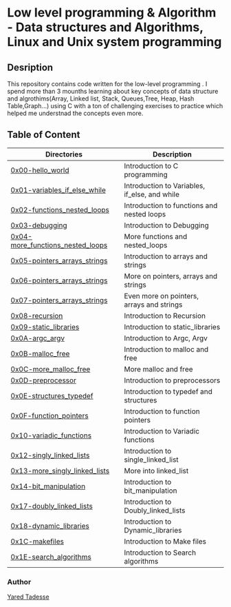 # Low level programming & Algorithm  - Data structures and Algorithms, Linux and Unix system programming 

## Desription 

This repository contains code written for the low-level programming . I spend more than 3 mounths learning about key concepts of data structure and algrothims(Array, Linked list, Stack, Queues,Tree, Heap, Hash Table,Graph...) using C with a ton of challenging exercises to practice which helped me understnad the concepts even more.

## Table of Content

| Directories     | Description          |
| -------- | -------------- |
| [0x00-hello_world](https://github.com/yared07/low_level_programming_in_c/tree/main/0x00-hello_world) | Introduction to C programming |
| [0x01-variables_if_else_while](https://github.com/yared07/low_level_programming/tree/main/0x01-variables_if_else_while) | Introduction to Variables, if_else, and while|
| [0x02-functions_nested_loops](https://github.com/yared07/low_level_programming/tree/main/0x02-functions_nested_loops) | Introduction to functions and nested loops |
| [0x03-debugging](https://github.com/yared07/low_level_programming/tree/main/0x03-debugging) | Introduction to Debugging |
| [0x04-more_functions_nested_loops](https://github.com/yared07/low_level_programming/tree/main/0x04-more_functions_nested_loops) | More functions and nested_loops |
| [0x05-pointers_arrays_strings](https://github.com/yared07/low_level_programming/tree/main/0x05-pointers_arrays_strings) | Introduction to arrays and strings |
| [0x06-pointers_arrays_strings](https://github.com/yared07/low_level_programming/tree/main/0x06-pointers_arrays_strings) | More on pointers, arrays and strings |
| [0x07-pointers_arrays_strings](https://github.com/yared07/low_level_programming/tree/main/0x07-pointers_arrays_strings) | Even more on pointers, arrays and strings |
| [0x08-recursion](https://github.com/yared07/low_level_programming/tree/main/0x08-recursion) | Introduction to Recursion |
| [0x09-static_libraries](https://github.com/yared07/low_level_programming/tree/main/0x09-static_libraries) | Introduction to static_libraries |
| [0x0A-argc_argv](https://github.com/yared07/low_level_programming/tree/main/0x0A-argc_argv) | Introduction to Argc, Argv  |
| [0x0B-malloc_free](https://github.com/yared07/low_level_programming/tree/main/0x0B-malloc_free) | Introduction to malloc and free |
| [0x0C-more_malloc_free](https://github.com/yared07/low_level_programming/tree/main/0x0C-more_malloc_free) | More malloc and free |
| [0x0D-preprocessor](https://github.com/yared07/low_level_programming/tree/main/0x0D-preprocessor) | Introduction to preprocessors |
| [0x0E-structures_typedef](https://github.com/yared07/low_level_programming/tree/main/0x0E-structures_typedef) | Introduction to typedef and structures |
| [0x0F-function_pointers](https://github.com/yared07/low_level_programming/tree/main/0x0F-function_pointers) | Introduction to function pointers |
| [0x10-variadic_functions](https://github.com/yared07/low_level_programming/tree/main/0x10-variadic_functions) | Introduction to Variadic functions |
| [0x12-singly_linked_lists](https://github.com/yared07/low_level_programming/tree/main/0x12-singly_linked_lists) | Introduction to single_linked_list |
| [0x13-more_singly_linked_lists](https://github.com/yared07/low_level_programming/tree/main/0x13-more_singly_linked_lists) | More into linked_list |
| [0x14-bit_manipulation](https://github.com/yared07/low_level_programming/tree/main/0x14-bit_manipulation) | Introduction to bit_manipulation |
| [0x17-doubly_linked_lists](https://github.com/yared07/low_level_programming/tree/main/0x17-doubly_linked_lists) | Introduction to Doubly_linked_lists |
| [0x18-dynamic_libraries](https://github.com/yared07/low_level_programming/tree/main/0x18-dynamic_libraries) | Introduction to Dynamic_libraries |
| [0x1C-makefiles](https://github.com/yared07/low_level_programming/tree/main/0x1C-makefiles) | Introduction to Make files |
| [0x1E-search_algorithms](https://github.com/yared07/low_level_programming/tree/main/0x1E-search_algorithms) | Introduction to Search algorithms |

### Author

[Yared Tadesse](https://github.com/yared07)
